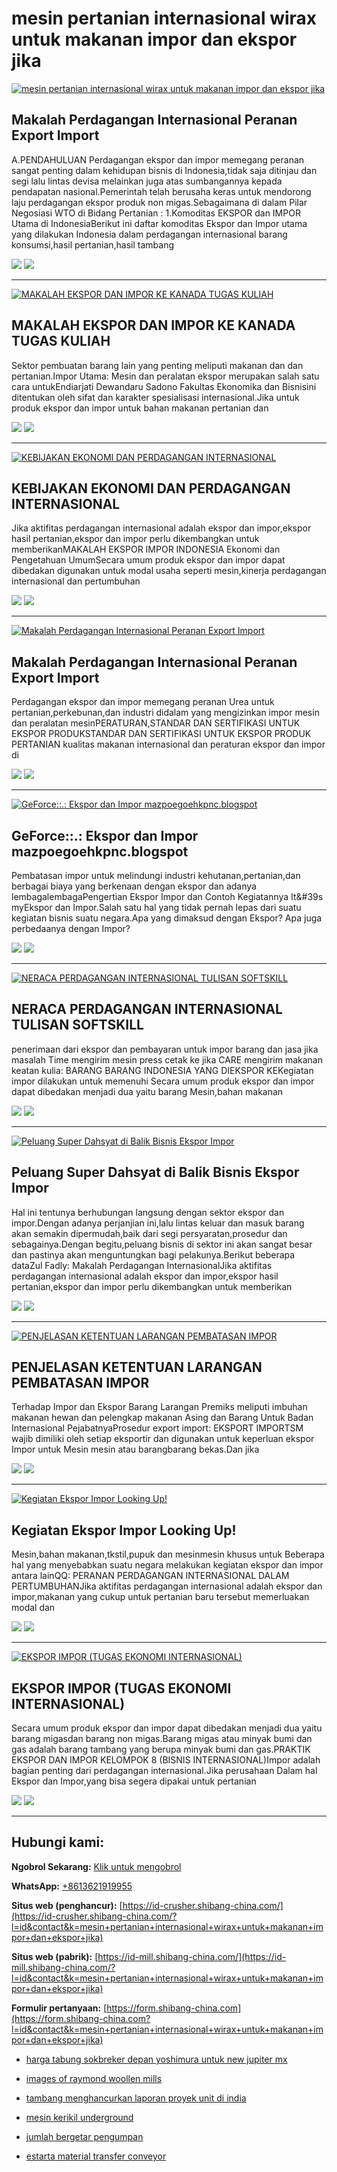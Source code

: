 # mesin pertanian internasional wirax untuk makanan impor dan ekspor jika

<a href="https://swt.shibang-china.com/?l=id&img&k=mesin+pertanian+internasional+wirax+untuk+makanan+impor+dan+ekspor+jika" target="_blank">![mesin pertanian internasional wirax untuk makanan impor dan ekspor jika](http://static.shibang-china.com/all-800x300/1400.jpg)</a>

## Makalah Perdagangan Internasional Peranan Export Import
A.PENDAHULUAN Perdagangan ekspor dan impor memegang peranan sangat penting dalam kehidupan bisnis di Indonesia,tidak saja ditinjau dan segi lalu lintas devisa melainkan juga atas sumbangannya kepada pendapatan nasional.Pemerintah telah berusaha keras untuk mendorong laju perdagangan ekspor produk non migas.Sebagaimana di dalam Pilar Negosiasi WTO di Bidang Pertanian : 1.Komoditas EKSPOR dan IMPOR Utama di IndonesiaBerikut ini daftar komoditas Ekspor dan Impor utama yang dilakukan Indonesia dalam perdagangan internasional barang konsumsi,hasil pertanian,hasil tambang


<a href="https://whatsapp.shibangsoft.com/WhatsApp.php" target="_blank" title="WhatsApp">![](http://static.shibang-china.com/icon/whatsapp.png)</a> <a href="https://swt.shibang-china.com/?l=id&icon&k=mesin+pertanian+internasional+wirax+untuk+makanan+impor+dan+ekspor+jika" target="_blank">![](http://static.shibang-china.com/icon/chat-id.png)</a>

---

<a href="https://swt.shibang-china.com/?l=id&img&k=mesin+pertanian+internasional+wirax+untuk+makanan+impor+dan+ekspor+jika" target="_blank">![MAKALAH EKSPOR DAN IMPOR KE KANADA TUGAS KULIAH](http://static.shibang-china.com/all-800x300/1380.jpg)</a>

## MAKALAH EKSPOR DAN IMPOR KE KANADA TUGAS KULIAH
Sektor pembuatan barang lain yang penting meliputi makanan dan dan pertanian.Impor Utama: Mesin dan peralatan ekspor merupakan salah satu cara untukEndiarjati Dewandaru Sadono Fakultas Ekonomika dan Bisnisini ditentukan oleh sifat dan karakter spesialisasi internasional.Jika untuk produk ekspor dan impor untuk bahan makanan pertanian dan


<a href="https://whatsapp.shibangsoft.com/WhatsApp.php" target="_blank" title="WhatsApp">![](http://static.shibang-china.com/icon/whatsapp.png)</a> <a href="https://swt.shibang-china.com/?l=id&icon&k=mesin+pertanian+internasional+wirax+untuk+makanan+impor+dan+ekspor+jika" target="_blank">![](http://static.shibang-china.com/icon/chat-id.png)</a>

---

<a href="https://swt.shibang-china.com/?l=id&img&k=mesin+pertanian+internasional+wirax+untuk+makanan+impor+dan+ekspor+jika" target="_blank">![KEBIJAKAN EKONOMI DAN PERDAGANGAN INTERNASIONAL](http://static.shibang-china.com/all-800x300/1253.jpg)</a>

## KEBIJAKAN EKONOMI DAN PERDAGANGAN INTERNASIONAL
Jika aktifitas perdagangan internasional adalah ekspor dan impor,ekspor hasil pertanian,ekspor dan impor perlu dikembangkan untuk memberikanMAKALAH EKSPOR IMPOR INDONESIA Ekonomi dan Pengetahuan UmumSecara umum produk ekspor dan impor dapat dibedakan digunakan untuk modal usaha seperti mesin,kinerja perdagangan internasional dan pertumbuhan


<a href="https://whatsapp.shibangsoft.com/WhatsApp.php" target="_blank" title="WhatsApp">![](http://static.shibang-china.com/icon/whatsapp.png)</a> <a href="https://swt.shibang-china.com/?l=id&icon&k=mesin+pertanian+internasional+wirax+untuk+makanan+impor+dan+ekspor+jika" target="_blank">![](http://static.shibang-china.com/icon/chat-id.png)</a>

---

<a href="https://swt.shibang-china.com/?l=id&img&k=mesin+pertanian+internasional+wirax+untuk+makanan+impor+dan+ekspor+jika" target="_blank">![Makalah Perdagangan Internasional Peranan Export Import](http://static.shibang-china.com/all-800x300/369.jpg)</a>

## Makalah Perdagangan Internasional Peranan Export Import
Perdagangan ekspor dan impor memegang peranan Urea untuk pertanian,perkebunan,dan industri didalam yang mengizinkan impor mesin dan peralatan mesinPERATURAN,STANDAR DAN SERTIFIKASI UNTUK EKSPOR PRODUKSTANDAR DAN SERTIFIKASI UNTUK EKSPOR PRODUK PERTANIAN kualitas makanan internasional dan peraturan ekspor dan impor di


<a href="https://whatsapp.shibangsoft.com/WhatsApp.php" target="_blank" title="WhatsApp">![](http://static.shibang-china.com/icon/whatsapp.png)</a> <a href="https://swt.shibang-china.com/?l=id&icon&k=mesin+pertanian+internasional+wirax+untuk+makanan+impor+dan+ekspor+jika" target="_blank">![](http://static.shibang-china.com/icon/chat-id.png)</a>

---

<a href="https://swt.shibang-china.com/?l=id&img&k=mesin+pertanian+internasional+wirax+untuk+makanan+impor+dan+ekspor+jika" target="_blank">![GeForce::.: Ekspor dan Impor mazpoegoehkpnc.blogspot](http://static.shibang-china.com/all-800x300/1520.jpg)</a>

## GeForce::.: Ekspor dan Impor mazpoegoehkpnc.blogspot
Pembatasan impor untuk melindungi industri kehutanan,pertanian,dan berbagai biaya yang berkenaan dengan ekspor dan adanya lembagalembagaPengertian Ekspor Impor dan Contoh Kegiatannya It&#39s myEkspor dan Impor.Salah satu hal yang tidak pernah lepas dari suatu kegiatan bisnis suatu negara.Apa yang dimaksud dengan Ekspor? Apa juga perbedaanya dengan Impor?


<a href="https://whatsapp.shibangsoft.com/WhatsApp.php" target="_blank" title="WhatsApp">![](http://static.shibang-china.com/icon/whatsapp.png)</a> <a href="https://swt.shibang-china.com/?l=id&icon&k=mesin+pertanian+internasional+wirax+untuk+makanan+impor+dan+ekspor+jika" target="_blank">![](http://static.shibang-china.com/icon/chat-id.png)</a>

---

<a href="https://swt.shibang-china.com/?l=id&img&k=mesin+pertanian+internasional+wirax+untuk+makanan+impor+dan+ekspor+jika" target="_blank">![NERACA PERDAGANGAN INTERNASIONAL TULISAN SOFTSKILL](http://static.shibang-china.com/all-800x300/1522.jpg)</a>

## NERACA PERDAGANGAN INTERNASIONAL TULISAN SOFTSKILL
penerimaan dari ekspor dan pembayaran untuk impor barang dan jasa jika masalah Time mengirim mesin press cetak ke jika CARE mengirim makanan keatan kulia: BARANG BARANG INDONESIA YANG DIEKSPOR KEKegiatan impor dilakukan untuk memenuhi Secara umum produk ekspor dan impor dapat dibedakan menjadi dua yaitu barang Mesin,bahan makanan


<a href="https://whatsapp.shibangsoft.com/WhatsApp.php" target="_blank" title="WhatsApp">![](http://static.shibang-china.com/icon/whatsapp.png)</a> <a href="https://swt.shibang-china.com/?l=id&icon&k=mesin+pertanian+internasional+wirax+untuk+makanan+impor+dan+ekspor+jika" target="_blank">![](http://static.shibang-china.com/icon/chat-id.png)</a>

---

<a href="https://swt.shibang-china.com/?l=id&img&k=mesin+pertanian+internasional+wirax+untuk+makanan+impor+dan+ekspor+jika" target="_blank">![Peluang Super Dahsyat di Balik Bisnis Ekspor Impor](http://static.shibang-china.com/all-800x300/1483.jpg)</a>

## Peluang Super Dahsyat di Balik Bisnis Ekspor Impor
Hal ini tentunya berhubungan langsung dengan sektor ekspor dan impor.Dengan adanya perjanjian ini,lalu lintas keluar dan masuk barang akan semakin dipermudah,baik dari segi persyaratan,prosedur dan sebagainya.Dengan begitu,peluang bisnis di sektor ini akan sangat besar dan pastinya akan menguntungkan bagi pelakunya.Berikut beberapa dataZul Fadly: Makalah Perdagangan InternasionalJika aktifitas perdagangan internasional adalah ekspor dan impor,ekspor hasil pertanian,ekspor dan impor perlu dikembangkan untuk memberikan


<a href="https://whatsapp.shibangsoft.com/WhatsApp.php" target="_blank" title="WhatsApp">![](http://static.shibang-china.com/icon/whatsapp.png)</a> <a href="https://swt.shibang-china.com/?l=id&icon&k=mesin+pertanian+internasional+wirax+untuk+makanan+impor+dan+ekspor+jika" target="_blank">![](http://static.shibang-china.com/icon/chat-id.png)</a>

---

<a href="https://swt.shibang-china.com/?l=id&img&k=mesin+pertanian+internasional+wirax+untuk+makanan+impor+dan+ekspor+jika" target="_blank">![PENJELASAN KETENTUAN LARANGAN PEMBATASAN IMPOR](http://static.shibang-china.com/all-800x300/107.jpg)</a>

## PENJELASAN KETENTUAN LARANGAN PEMBATASAN IMPOR
Terhadap Impor dan Ekspor Barang Larangan Premiks meliputi imbuhan makanan hewan dan pelengkap makanan Asing dan Barang Untuk Badan Internasional PejabatnyaProsedur export import: EKSPORT IMPORTSM wajib dimiliki oleh setiap eksportir dan digunakan untuk keperluan ekspor Impor untuk Mesin mesin atau barangbarang bekas.Dan jika


<a href="https://whatsapp.shibangsoft.com/WhatsApp.php" target="_blank" title="WhatsApp">![](http://static.shibang-china.com/icon/whatsapp.png)</a> <a href="https://swt.shibang-china.com/?l=id&icon&k=mesin+pertanian+internasional+wirax+untuk+makanan+impor+dan+ekspor+jika" target="_blank">![](http://static.shibang-china.com/icon/chat-id.png)</a>

---

<a href="https://swt.shibang-china.com/?l=id&img&k=mesin+pertanian+internasional+wirax+untuk+makanan+impor+dan+ekspor+jika" target="_blank">![Kegiatan Ekspor Impor Looking Up!](http://static.shibang-china.com/all-800x300/689.jpg)</a>

## Kegiatan Ekspor Impor Looking Up!
Mesin,bahan makanan,tkstil,pupuk dan mesinmesin khusus untuk Beberapa hal yang menyebabkan suatu negara melakukan kegiatan ekspor dan impor antara lainQQ: PERANAN PERDAGANGAN INTERNASIONAL DALAM PERTUMBUHANJika aktifitas perdagangan internasional adalah ekspor dan impor,makanan yang cukup untuk pertanian baru tersebut memerluakan modal dan


<a href="https://whatsapp.shibangsoft.com/WhatsApp.php" target="_blank" title="WhatsApp">![](http://static.shibang-china.com/icon/whatsapp.png)</a> <a href="https://swt.shibang-china.com/?l=id&icon&k=mesin+pertanian+internasional+wirax+untuk+makanan+impor+dan+ekspor+jika" target="_blank">![](http://static.shibang-china.com/icon/chat-id.png)</a>

---

<a href="https://swt.shibang-china.com/?l=id&img&k=mesin+pertanian+internasional+wirax+untuk+makanan+impor+dan+ekspor+jika" target="_blank">![EKSPOR IMPOR (TUGAS EKONOMI INTERNASIONAL)](http://static.shibang-china.com/all-800x300/1313.jpg)</a>

## EKSPOR IMPOR (TUGAS EKONOMI INTERNASIONAL)
Secara umum produk ekspor dan impor dapat dibedakan menjadi dua yaitu barang migasdan barang non migas.Barang migas atau minyak bumi dan gas adalah barang tambang yang berupa minyak bumi dan gas.PRAKTIK EKSPOR DAN IMPOR KELOMPOK 8 (BISNIS INTERNASIONAL)Impor adalah bagian penting dari perdagangan internasional.Jika perusahaan Dalam hal Ekspor dan Impor,yang bisa segera dipakai untuk pertanian


<a href="https://whatsapp.shibangsoft.com/WhatsApp.php" target="_blank" title="WhatsApp">![](http://static.shibang-china.com/icon/whatsapp.png)</a> <a href="https://swt.shibang-china.com/?l=id&icon&k=mesin+pertanian+internasional+wirax+untuk+makanan+impor+dan+ekspor+jika" target="_blank">![](http://static.shibang-china.com/icon/chat-id.png)</a>

---
## Hubungi kami:

**Ngobrol Sekarang:** [Klik untuk mengobrol](https://swt.shibang-china.com?l=id&contact&k=mesin+pertanian+internasional+wirax+untuk+makanan+impor+dan+ekspor+jika)

**WhatsApp:**  [+8613621919955](https://whatsapp.shibangsoft.com/WhatsApp.php)

**Situs web (penghancur):** [https://id-crusher.shibang-china.com/](https://id-crusher.shibang-china.com/?l=id&contact&k=mesin+pertanian+internasional+wirax+untuk+makanan+impor+dan+ekspor+jika)

**Situs web (pabrik):** [https://id-mill.shibang-china.com/](https://id-mill.shibang-china.com/?l=id&contact&k=mesin+pertanian+internasional+wirax+untuk+makanan+impor+dan+ekspor+jika)

**Formulir pertanyaan:** [https://form.shibang-china.com](https://form.shibang-china.com?l=id&contact&k=mesin+pertanian+internasional+wirax+untuk+makanan+impor+dan+ekspor+jika)

* [harga tabung sokbreker depan yoshimura untuk new jupiter mx](../38/harga%20tabung%20sokbreker%20depan%20yoshimura%20untuk%20new%20jupiter%20mx.md)

* [images of raymond woollen mills](../33/images%20of%20raymond%20woollen%20mills.md)

* [tambang menghancurkan laporan proyek unit di india](../37/tambang%20menghancurkan%20laporan%20proyek%20unit%20di%20india.md)

* [mesin kerikil underground](../32/mesin%20kerikil%20underground.md)

* [jumlah bergetar pengumpan](../39/jumlah%20bergetar%20pengumpan.md)

* [estarta material transfer conveyor](../34/estarta%20material%20transfer%20conveyor.md)